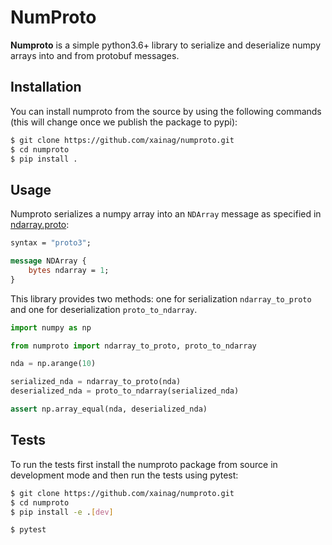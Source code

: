 # NumProto

**Numproto** is a simple python3.6+ library to serialize and deserialize numpy
arrays into and from protobuf messages.

## Installation

You can install numproto from the source by using the following commands (this
will change once we publish the package to pypi):
```bash
$ git clone https://github.com/xainag/numproto.git
$ cd numproto
$ pip install .
```

## Usage

Numproto serializes a numpy array into an `NDArray` message as specified in
[ndarray.proto](https://github.com/xainag/numproto/blob/master/xain/protobuf/ndarray.proto):

```proto
syntax = "proto3";

message NDArray {
    bytes ndarray = 1;
}
```

This library provides two methods: one for serialization `ndarray_to_proto` and
one for deserialization `proto_to_ndarray`.

```python
import numpy as np

from numproto import ndarray_to_proto, proto_to_ndarray

nda = np.arange(10)

serialized_nda = ndarray_to_proto(nda)
deserialized_nda = proto_to_ndarray(serialized_nda)

assert np.array_equal(nda, deserialized_nda)
```

## Tests

To run the tests first install the numproto package from source in development
mode and then run the tests using pytest:
```bash
$ git clone https://github.com/xainag/numproto.git
$ cd numproto
$ pip install -e .[dev]

$ pytest
```

